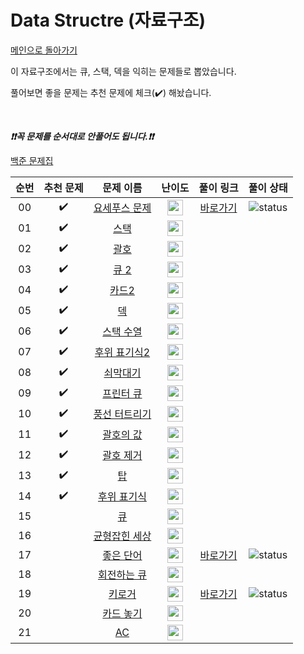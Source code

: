 # Data Structre (자료구조)

[메인으로 돌아가기](https://github.com/tony9402/baekjoon)

이 자료구조에서는 큐, 스택, 덱을 익히는 문제들로 뽑았습니다.

풀어보면 좋을 문제는 추천 문제에 체크(:heavy_check_mark:) 해놨습니다.

<br>

***❗️❗️꼭 문제를 순서대로 안풀어도 됩니다.❗️❗️***

[백준 문제집](https://www.acmicpc.net/workbook/view/6779)


|          순번          |        추천 문제         |        문제 이름         |         난이도          |        풀이 링크         |   풀이 상태      | 
| :-----: | :-----: | :-----: | :-----: | :-----: |:-----: |
| 00 |  :heavy_check_mark:  | <a href="http://boj.kr/1158" target="_blank">요세푸스 문제</a> | <img height="25px" width="25px=" src="https://static.solved.ac/tier_small/6.svg"/> | [바로가기](./baekjoon/1158.py)|![status][DONE] |
| 01 |  :heavy_check_mark:  | <a href="http://boj.kr/10828" target="_blank">스택</a> | <img height="25px" width="25px=" src="https://static.solved.ac/tier_small/7.svg"/> |  ||
| 02 |  :heavy_check_mark:  | <a href="http://boj.kr/9012" target="_blank">괄호</a> | <img height="25px" width="25px=" src="https://static.solved.ac/tier_small/7.svg"/> |                      ||
| 03 |  :heavy_check_mark:  | <a href="http://boj.kr/18258" target="_blank">큐 2</a> | <img height="25px" width="25px=" src="https://static.solved.ac/tier_small/7.svg"/> |                      ||
| 04 |  :heavy_check_mark:  | <a href="http://boj.kr/2164" target="_blank">카드2</a> | <img height="25px" width="25px=" src="https://static.solved.ac/tier_small/7.svg"/> |                      ||
| 05 |  :heavy_check_mark:  | <a href="http://boj.kr/10866" target="_blank">덱</a> | <img height="25px" width="25px=" src="https://static.solved.ac/tier_small/7.svg"/> |                      ||
| 06 |  :heavy_check_mark:  | <a href="http://boj.kr/1874" target="_blank">스택 수열</a> | <img height="25px" width="25px=" src="https://static.solved.ac/tier_small/8.svg"/> |                    |  |
| 07 |  :heavy_check_mark:  | <a href="http://boj.kr/1935" target="_blank">후위 표기식2</a> | <img height="25px" width="25px=" src="https://static.solved.ac/tier_small/8.svg"/> |                   |   |
| 08 |  :heavy_check_mark:  | <a href="http://boj.kr/10799" target="_blank">쇠막대기</a> | <img height="25px" width="25px=" src="https://static.solved.ac/tier_small/8.svg"/> |                      ||
| 09 |  :heavy_check_mark:  | <a href="http://boj.kr/1966" target="_blank">프린터 큐</a> | <img height="25px" width="25px=" src="https://static.solved.ac/tier_small/8.svg"/> |                      ||
| 10 |  :heavy_check_mark:  | <a href="http://boj.kr/2346" target="_blank">풍선 터트리기</a> | <img height="25px" width="25px=" src="https://static.solved.ac/tier_small/8.svg"/> |                     | |
| 11 |  :heavy_check_mark:  | <a href="http://boj.kr/2504" target="_blank">괄호의 값</a> | <img height="25px" width="25px=" src="https://static.solved.ac/tier_small/9.svg"/> |                      ||
| 12 |  :heavy_check_mark:  | <a href="http://boj.kr/2800" target="_blank">괄호 제거</a> | <img height="25px" width="25px=" src="https://static.solved.ac/tier_small/11.svg"/> |                      ||
| 13 |  :heavy_check_mark:  | <a href="http://boj.kr/2493" target="_blank">탑</a> | <img height="25px" width="25px=" src="https://static.solved.ac/tier_small/11.svg"/> |                      ||
| 14 |  :heavy_check_mark:  | <a href="http://boj.kr/1918" target="_blank">후위 표기식</a> | <img height="25px" width="25px=" src="https://static.solved.ac/tier_small/12.svg"/> |                 |     |
| 15 |                      | <a href="http://boj.kr/10845" target="_blank">큐</a> | <img height="25px" width="25px=" src="https://static.solved.ac/tier_small/7.svg"/> |                      ||
| 16 |                      | <a href="http://boj.kr/4949" target="_blank">균형잡힌 세상</a> | <img height="25px" width="25px=" src="https://static.solved.ac/tier_small/7.svg"/> |                 |     |
| 17 |                      | <a href="http://boj.kr/3986" target="_blank">좋은 단어</a> | <img height="25px" width="25px=" src="https://static.solved.ac/tier_small/7.svg"/> |  [바로가기](./baekjoon/3986.py) |![status][DONE]|
| 18 |                      | <a href="http://boj.kr/1021" target="_blank">회전하는 큐</a> | <img height="25px" width="25px=" src="https://static.solved.ac/tier_small/7.svg"/> |                     | |
| 19 |                      | <a href="http://boj.kr/5397" target="_blank">키로거</a> | <img height="25px" width="25px=" src="https://static.solved.ac/tier_small/8.svg"/> | [바로가기](./baekjoon/5397.py)|![status][DONE]|
| 20 |                      | <a href="http://boj.kr/18115" target="_blank">카드 놓기</a> | <img height="25px" width="25px=" src="https://static.solved.ac/tier_small/8.svg"/> |                     | |
| 21 |                      | <a href="http://boj.kr/5430" target="_blank">AC</a> | <img height="25px" width="25px=" src="https://static.solved.ac/tier_small/9.svg"/> |                      ||


[TODO]: https://img.shields.io/badge/-TODO-DFFD26
[DOING]: https://img.shields.io/badge/-DOING-31AE0F
[DONE]: https://img.shields.io/badge/-DONE-0885CC
[RETRY]: https://img.shields.io/badge/-RETRY-red